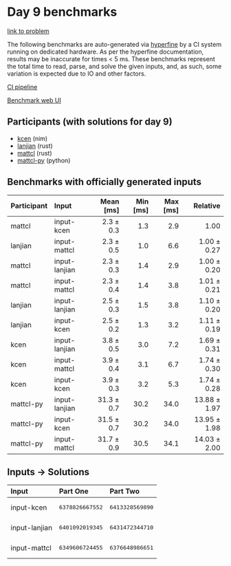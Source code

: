 # Day 9 benchmarks

[link to problem](https://adventofcode.com/2024/day/9)

The following benchmarks are auto-generated via
[hyperfine](https://github.com/sharkdp/hyperfine) by a CI system running on
dedicated hardware. As per the hyperfine documentation, results may be
inaccurate for times < 5 ms. These benchmarks represent the total time to read,
parse, and solve the given inputs, and, as such, some variation is expected due
to IO and other factors.

[CI pipeline](http://ci.papercode.net:8080/teams/main/pipelines/aoc2024)

[Benchmark web UI](https://aoc.ancalagon.black)


## Participants (with solutions for day 9)

- [kcen](https://github.com/kcen/aoc2024) (nim)
- [lanjian](https://github.com/lanjian/aoc-2024) (rust)
- [mattcl](https://github.com/mattcl/aoc2024) (rust)
- [mattcl-py](https://github.com/mattcl/aoc2024-py) (python)


## Benchmarks with officially generated inputs

| Participant | Input | Mean [ms] | Min [ms] | Max [ms] | Relative |
|:---|:---|---:|---:|---:|---:|
| mattcl | input-kcen | 2.3 ± 0.3 | 1.3 | 2.9 | 1.00 |
| lanjian | input-mattcl | 2.3 ± 0.5 | 1.0 | 6.6 | 1.00 ± 0.27 |
| mattcl | input-lanjian | 2.3 ± 0.3 | 1.4 | 2.9 | 1.00 ± 0.20 |
| mattcl | input-mattcl | 2.3 ± 0.4 | 1.4 | 3.8 | 1.01 ± 0.21 |
| lanjian | input-lanjian | 2.5 ± 0.3 | 1.5 | 3.8 | 1.10 ± 0.20 |
| lanjian | input-kcen | 2.5 ± 0.2 | 1.3 | 3.2 | 1.11 ± 0.19 |
| kcen | input-lanjian | 3.8 ± 0.5 | 3.0 | 7.2 | 1.69 ± 0.31 |
| kcen | input-mattcl | 3.9 ± 0.4 | 3.1 | 6.7 | 1.74 ± 0.30 |
| kcen | input-kcen | 3.9 ± 0.3 | 3.2 | 5.3 | 1.74 ± 0.28 |
| mattcl-py | input-lanjian | 31.3 ± 0.7 | 30.2 | 34.0 | 13.88 ± 1.97 |
| mattcl-py | input-kcen | 31.5 ± 0.7 | 30.2 | 34.0 | 13.95 ± 1.98 |
| mattcl-py | input-mattcl | 31.7 ± 0.9 | 30.5 | 34.1 | 14.03 ± 2.00 |


## Inputs -> Solutions

| Input | Part One | Part Two |
|:---|:---|:---|
|input-kcen|<pre>6378826667552</pre>|<pre>6413328569890</pre>|
|input-lanjian|<pre>6401092019345</pre>|<pre>6431472344710</pre>|
|input-mattcl|<pre>6349606724455</pre>|<pre>6376648986651</pre>|